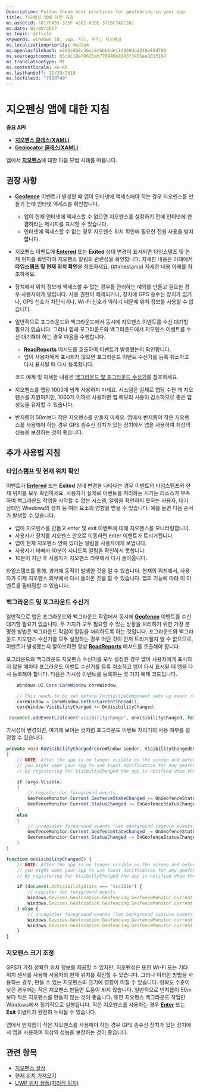 ```yaml
---
Description: Follow these best practices for geofencing in your app.
title: 지오펜싱 앱에 대한 지침
ms.assetid: F817FA55-325F-4302-81BE-37E6C7ADC281
ms.date: 02/08/2017
ms.topic: article
keywords: windows 10, uwp, 지도, 위치, 지오펜싱
ms.localizationpriority: medium
ms.openlocfilehash: e29bcdb8c36cc8cbbb5de11d669da1249e10d706
ms.sourcegitcommit: b5c9c18e70625ab770946b8243f3465ee1013184
ms.translationtype: MT
ms.contentlocale: ko-KR
ms.lasthandoff: 11/29/2018
ms.locfileid: "7988749"
---
```

# <a name="guidelines-for-geofencing-apps"></a>지오펜싱 앱에 대한 지침




**중요 API**

-   [**지오펜스 클래스(XAML)**](https://msdn.microsoft.com/library/windows/apps/dn263587)
-   [**Geolocator 클래스(XAML)**](https://msdn.microsoft.com/library/windows/apps/br225534)

앱에서 [**지오펜스**](https://msdn.microsoft.com/library/windows/apps/dn263744)에 대한 다음 모범 사례를 따릅니다.

## <a name="recommendations"></a>권장 사항


-   [**Geofence**](https://msdn.microsoft.com/library/windows/apps/dn263587) 이벤트가 발생할 때 앱이 인터넷에 액세스해야 하는 경우 지오펜스를 만들기 전에 인터넷 액세스를 확인합니다.
    -   앱이 현재 인터넷에 액세스할 수 없으면 지오펜스를 설정하기 전에 인터넷에 연결하라는 메시지를 표시할 수 있습니다.
    -   인터넷에 액세스할 수 없는 경우 지오펜스 위치 확인에 필요한 전원 사용을 방지합니다.
-   지오펜스 이벤트에 [**Entered**](https://msdn.microsoft.com/library/windows/apps/dn263660) 또는 **Exited** 상태 변경이 표시되면 타임스탬프 및 현재 위치를 확인하여 지오펜스 알림의 관련성을 확인합니다. 자세한 내용은 아래에서 **타임스탬프 및 현재 위치 확인**을 참조하세요.
(#timestamp) 자세한 내용 아래를 참조하세요.
-   장치에서 위치 정보에 액세스할 수 없는 경우를 관리하는 예외를 만들고 필요한 경우 사용자에게 알립니다. 사용 권한이 해제되거나, 장치에 GPS 송수신 장치가 없거나, GPS 신호가 차단되거나, Wi-Fi 신호가 약하기 때문에 위치 정보를 사용할 수 없습니다.
-   일반적으로 포그라운드와 백그라운드에서 동시에 지오펜스 이벤트를 수신 대기할 필요가 없습니다. 그러나 앱에 포그라운드와 백그라운드에서 지오펜스 이벤트를 수신 대기해야 하는 경우 다음을 수행합니다.

    -   [**ReadReports**](https://msdn.microsoft.com/library/windows/apps/dn263633) 메서드를 호출하여 이벤트가 발생했는지 확인합니다.
    -   앱이 사용자에게 표시되지 않으면 포그라운드 이벤트 수신기를 등록 취소하고 다시 표시될 때 다시 등록합니다.

    코드 예제 및 자세한 내용은 [백그라운드 및 포그라운드 수신기](#background-and-foreground-listeners)를 참조하세요.

-   지오펜스를 앱당 1000개 넘게 사용하지 마세요. 시스템은 실제로 앱당 수천 개 지오펜스를 지원하지만, 1000개 이하로 사용하면 앱 메모리 사용이 감소하므로 좋은 앱 성능을 유지할 수 있습니다.
-   반지름이 50m보다 작은 지오펜스를 만들지 마세요. 앱에서 반지름이 작은 지오펜스를 사용해야 하는 경우 GPS 송수신 장치가 있는 장치에서 앱을 사용하여 최상의 성능을 보장하는 것이 좋습니다.

## <a name="additional-usage-guidance"></a>추가 사용법 지침

### <a name="checking-the-time-stamp-and-current-location"></a>타임스탬프 및 현재 위치 확인

이벤트가 [**Entered**](https://msdn.microsoft.com/library/windows/apps/dn263660) 또는 **Exited** 상태 변경을 나타내는 경우 이벤트의 타임스탬프와 현재 위치를 모두 확인하세요. 사용자가 실제로 이벤트를 처리하는 시기는 리소스가 부족하여 백그라운드 작업을 시작할 수 없는 시스템, 알림을 확인하지 못하는 사용자, 대기 상태인 Windows의 장치 등 여러 요소의 영향을 받을 수 있습니다. 예를 들면 다음 순서가 발생할 수 있습니다.

-   앱이 지오펜스를 만들고 enter 및 exit 이벤트에 대해 지오펜스를 모니터링합니다.
-   사용자가 장치를 지오펜스 안으로 이동하면 enter 이벤트가 트리거됩니다.
-   앱이 현재 지오펜스 안에 있다는 알림을 사용자에게 보냅니다.
-   사용자가 바빠서 10분이 지나도록 알림을 확인하지 못합니다.
-   10분이 지난 후 사용자가 지오펜스 외부에서 다시 돌아옵니다.

타임스탬프를 통해, 과거에 동작이 발생한 것을 알 수 있습니다. 현재의 위치에서, 사용자가 이제 지오펜스 외부에서 다시 돌아온 것을 알 수 있습니다. 앱의 기능에 따라 이 이벤트를 필터링할 수 있습니다.

### <a name="background-and-foreground-listeners"></a>백그라운드 및 포그라운드 수신기

일반적으로 앱은 포그라운드와 백그라운드 작업에서 동시에 [**Geofence**](https://msdn.microsoft.com/library/windows/apps/dn263587) 이벤트를 수신 대기할 필요가 없습니다. 두 가지가 모두 필요할 수 있는 상황을 처리하기 위한 가장 분명한 방법은 백그라운드 작업이 알림을 처리하도록 하는 것입니다. 포그라운드와 백그라운드 지오펜스 수신기를 모두 설정하는 경우 어떤 것이 먼저 트리거될지 알 수 없으므로, 이벤트가 발생했는지 알아보려면 항상 [**ReadReports**](https://msdn.microsoft.com/library/windows/apps/dn263633) 메서드를 호출해야 합니다.

포그라운드와 백그라운드 지오펜스 수신기를 모두 설정한 경우 앱이 사용자에게 표시되지 않을 때마다 포그라운드 이벤트 수신기를 등록 취소하고 앱이 다시 표시될 때 앱을 다시 등록해야 합니다. 다음은 가시성 이벤트를 등록하는 몇 가지 예제 코드입니다.

```csharp
    Windows.UI.Core.CoreWindow coreWindow;    

    // This needs to be set before InitializeComponent sets up event registration for app visibility
    coreWindow = CoreWindow.GetForCurrentThread();
    coreWindow.VisibilityChanged += OnVisibilityChanged;
```

```javascript
 document.addEventListener("visibilitychange", onVisibilityChanged, false);
```

가시성이 변경되면, 여기에 보이는 것처럼 포그라운드 이벤트 처리기의 사용 여부를 설정할 수 있습니다.

```csharp
private void OnVisibilityChanged(CoreWindow sender, VisibilityChangedEventArgs args)
{
    // NOTE: After the app is no longer visible on the screen and before the app is suspended
    // you might want your app to use toast notification for any geofence activity.
    // By registering for VisibiltyChanged the app is notified when the app is no longer visible in the foreground.

    if (args.Visible)
    {
        // register for foreground events
        GeofenceMonitor.Current.GeofenceStateChanged += OnGeofenceStateChanged;
        GeofenceMonitor.Current.StatusChanged += OnGeofenceStatusChanged;
    }
    else
    {
        // unregister foreground events (let background capture events)
        GeofenceMonitor.Current.GeofenceStateChanged -= OnGeofenceStateChanged;
        GeofenceMonitor.Current.StatusChanged -= OnGeofenceStatusChanged;
    }
}
```

```javascript
function onVisibilityChanged() {
    // NOTE: After the app is no longer visible on the screen and before the app is suspended
    // you might want your app to use toast notification for any geofence activity.
    // By registering for VisibiltyChanged the app is notified when the app is no longer visible in the foreground.

    if (document.msVisibilityState === "visible") {
        // register for foreground events
        Windows.Devices.Geolocation.Geofencing.GeofenceMonitor.current.addEventListener("geofencestatechanged", onGeofenceStateChanged);
        Windows.Devices.Geolocation.Geofencing.GeofenceMonitor.current.addEventListener("statuschanged", onGeofenceStatusChanged);
    } else {
        // unregister foreground events (let background capture events)
        Windows.Devices.Geolocation.Geofencing.GeofenceMonitor.current.removeEventListener("geofencestatechanged", onGeofenceStateChanged);
        Windows.Devices.Geolocation.Geofencing.GeofenceMonitor.current.removeEventListener("statuschanged", onGeofenceStatusChanged);
    }
}
```

### <a name="sizing-your-geofences"></a>지오펜스 크기 조정

GPS가 가장 정확한 위치 정보를 제공할 수 있지만, 지오펜싱은 또한 Wi-Fi 또는 기타 위치 센서를 사용해 사용자의 현재 위치를 확인할 수 있습니다. 그러나 이러한 방법을 사용하는 경우, 만들 수 있는 지오펜스의 크기에 영향이 미칠 수 있습니다. 정확도 수준이 낮은 경우에는 작은 지오펜스 만들면 도움이 되지 않습니다. 일반적으로 반지름이 50m보다 작은 지오펜스를 만들지 않는 것이 좋습니다. 또한 지오펜스 백그라운드 작업만 Windows에서 정기적으로 실행됩니다. 작은 지오펜스를 사용하는 경우 [**Enter**](https://msdn.microsoft.com/library/windows/apps/dn263660) 또는 **Exit** 이벤트가 완전히 누락될 수 있습니다.

앱에서 반지름이 작은 지오펜스를 사용해야 하는 경우 GPS 송수신 장치가 있는 장치에서 앱을 사용하여 최상의 성능을 보장하는 것이 좋습니다.

## <a name="related-topics"></a>관련 항목


* [지오펜스 설정](https://msdn.microsoft.com/library/windows/apps/mt219702)
* [현재 위치 가져오기](https://msdn.microsoft.com/library/windows/apps/mt219698)
* [UWP 위치 샘플(지리적 위치)](http://go.microsoft.com/fwlink/p/?linkid=533278)
 

 
